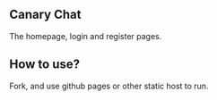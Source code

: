 ## Canary Chat 

The homepage, login and register pages.

## How to use?
Fork, and use github pages or other static host to run.
